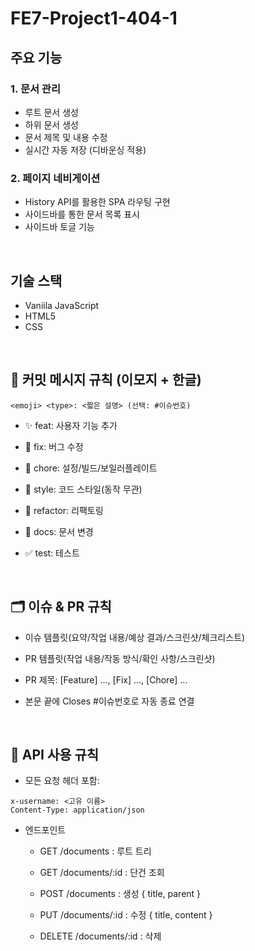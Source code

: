 # FE7-Project1-404-1

## 주요 기능

### 1. 문서 관리
- 루트 문서 생성
- 하위 문서 생성
- 문서 제목 및 내용 수정
- 실시간 자동 저장 (디바운싱 적용)

### 2. 페이지 네비게이션
- History API를 활용한 SPA 라우팅 구현
- 사이드바를 통한 문서 목록 표시
- 사이드바 토글 기능

<br>

## 기술 스택
- Vaniila JavaScript
- HTML5
- CSS

<br>

## 🧾 커밋 메시지 규칙 (이모지 + 한글)

```
<emoji> <type>: <짧은 설명> (선택: #이슈번호)
```

- ✨ feat: 사용자 기능 추가
    
- 🐛 fix: 버그 수정
    
- 🧰 chore: 설정/빌드/보일러플레이트
    
- 🎨 style: 코드 스타일(동작 무관)
    
- 🧼 refactor: 리팩토링
    
- 📝 docs: 문서 변경
    
- ✅ test: 테스트

<br>

## 🗂️ 이슈 & PR 규칙

- 이슈 템플릿(요약/작업 내용/예상 결과/스크린샷/체크리스트)
    
- PR 템플릿(작업 내용/작동 방식/확인 사항/스크린샷)
    
- PR 제목: [Feature] ..., [Fix] ..., [Chore] ...
    
- 본문 끝에 Closes #이슈번호로 자동 종료 연결

<br>

## 🔌 API 사용 규칙

- 모든 요청 헤더 포함:    

```
x-username: <고유 이름>
Content-Type: application/json
```
    
- 엔드포인트
    
    - GET /documents : 루트 트리
        
    - GET /documents/:id : 단건 조회
        
    - POST /documents : 생성 { title, parent }
        
    - PUT /documents/:id : 수정 { title, content }
        
    - DELETE /documents/:id : 삭제
